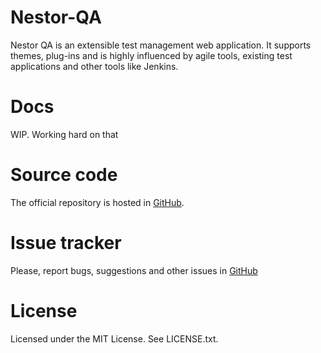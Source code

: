# Nestor-QA

Nestor QA is an extensible test management web application. It supports themes, plug-ins and is 
highly influenced by agile tools, existing test applications and other tools like Jenkins.

# Docs

WIP. Working hard on that

# Source code

The official repository is hosted in [GitHub](http://github.com/nestor-qa/nestor).

# Issue tracker

Please, report bugs, suggestions and other issues in [GitHub](http://github.com/nestor-qa/nestor/issues)

# License

Licensed under the MIT License. See LICENSE.txt.

